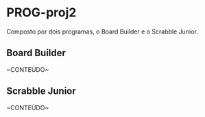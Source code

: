 # PROG-proj2
Composto por dois programas, o Board Builder e o Scrabble Junior.

## Board Builder
~CONTEÚDO~

## Scrabble Junior
~CONTEÚDO~
